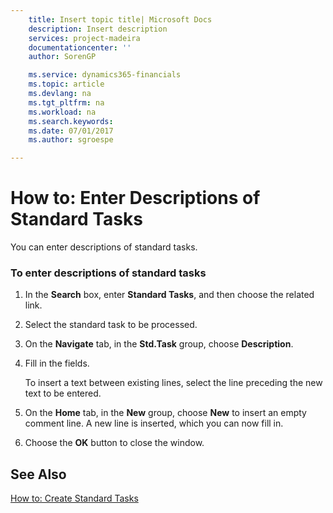 ```yaml
---
    title: Insert topic title| Microsoft Docs
    description: Insert description
    services: project-madeira
    documentationcenter: ''
    author: SorenGP

    ms.service: dynamics365-financials
    ms.topic: article
    ms.devlang: na
    ms.tgt_pltfrm: na
    ms.workload: na
    ms.search.keywords:
    ms.date: 07/01/2017
    ms.author: sgroespe

---
```

# How to: Enter Descriptions of Standard Tasks
You can enter descriptions of standard tasks.  
  
### To enter descriptions of standard tasks  
  
1.  In the **Search** box, enter **Standard Tasks**, and then choose the related link.  
  
2.  Select the standard task to be processed.  
  
3.  On the **Navigate** tab, in the **Std.Task** group, choose **Description**.  
  
4.  Fill in the fields.  
  
     To insert a text between existing lines, select the line preceding the new text to be entered.  
  
5.  On the **Home** tab, in the **New** group, choose  **New** to insert an empty comment line. A new line is inserted, which you can now fill in.  
  
6.  Choose the **OK** button to close the window.  
  
## See Also  
 [How to: Create Standard Tasks](../how-to-create-standard-tasks.md)